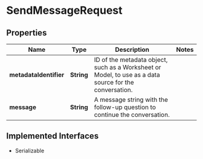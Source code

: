 

# SendMessageRequest


## Properties

| Name | Type | Description | Notes |
|------------ | ------------- | ------------- | -------------|
|**metadataIdentifier** | **String** | ID of the metadata object, such as a Worksheet or Model, to use as a data source for the conversation. |  |
|**message** | **String** | A message string with the follow-up question to continue the conversation. |  |


## Implemented Interfaces

* Serializable


